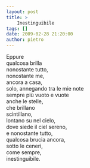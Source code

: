 ```yaml
---
layout: post
title: >
    Inestinguibile
tags: []
date: 2009-02-28 21:20:00
author: pietro
---
```

Eppure<br/>qualcosa brilla<br/>nonostante tutto,<br/>nonostante me,<br/>ancora a casa,<br/>solo, annegando tra le mie note<br/>sempre più vuoto e vuote<br/>anche le stelle,<br/>che brillano<br/>scintillano,<br/>lontano su nel cielo,<br/>dove siede il ciel sereno,<br/>e nonostante tutto,<br/>qualcosa brucia ancora,<br/>sotto le ceneri,<br/>come sempre,<br/>inestinguibile.

